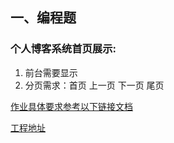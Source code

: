 ## 一、编程题

### 个人博客系统首页展示:

1. 前台需要显示
2. 分页需求：首页 上一页 下一页 尾页

[作业具体要求参考以下链接文档](https://gitee.com/lagouedu/test/raw/master/%E7%AC%AC%E4%B8%80%E9%98%B6%E6%AE%B5/springboot/%E6%A8%A1%E5%9D%97%E5%9B%9B%E4%BD%9C%E4%B8%9A%E8%B5%84%E6%96%99.zip)

[工程地址](https://github.com/decaMinCow/homework/tree/master/Step4/blog) 
